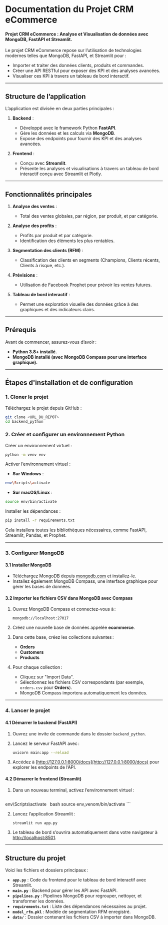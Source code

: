 # Documentation du Projet CRM eCommerce

#### Projet CRM eCommerce : Analyse et Visualisation de données avec MongoDB, FastAPI et Streamlit.

Le projet CRM eCommerce repose sur l’utilisation de technologies modernes telles que MongoDB, FastAPI, et Streamlit pour :

- Importer et traiter des données clients, produits et commandes.
- Créer une API RESTful pour exposer des KPI et des analyses avancées.
- Visualiser ces KPI à travers un tableau de bord interactif.

---

## Structure de l’application

L’application est divisée en deux parties principales :

1. **Backend** :
   - Développé avec le framework Python **FastAPI**.
   - Gère les données et les calculs via **MongoDB**.
   - Expose des endpoints pour fournir des KPI et des analyses avancées.

2. **Frontend** :
   - Conçu avec **Streamlit**.
   - Présente les analyses et visualisations à travers un tableau de bord interactif conçu avec Streamlit et Plotly.

---

## Fonctionnalités principales

1. **Analyse des ventes** :
   - Total des ventes globales, par région, par produit, et par catégorie.

2. **Analyse des profits** :
   - Profits par produit et par catégorie.
   - Identification des éléments les plus rentables.

3. **Segmentation des clients (RFM)** :
   - Classification des clients en segments (Champions, Clients récents, Clients à risque, etc.).

4. **Prévisions** :
   - Utilisation de Facebook Prophet pour prévoir les ventes futures.

5. **Tableau de bord interactif** :
   - Permet une exploration visuelle des données grâce à des graphiques et des indicateurs clairs.

---

## Prérequis

Avant de commencer, assurez-vous d’avoir :

- **Python 3.8+ installé.**
- **MongoDB installé (avec MongoDB Compass pour une interface graphique).**

---

## Étapes d'installation et de configuration

### 1. **Cloner le projet**

Téléchargez le projet depuis GitHub :

```bash
git clone <URL_DU_RÉPÔT>
cd backend_python
```

### 2. **Créer et configurer un environnement Python**

Créer un environnement virtuel :

```bash
python -m venv env
```

Activer l’environnement virtuel :

- **Sur Windows** :

```bash
env\Scripts\activate
```

- **Sur macOS/Linux** :

```bash
source env/bin/activate
```

Installer les dépendances :

```bash
pip install -r requirements.txt
```

Cela installera toutes les bibliothèques nécessaires, comme FastAPI, Streamlit, Pandas, et Prophet.

---

### 3. **Configurer MongoDB**

#### 3.1 Installer MongoDB

- Téléchargez MongoDB depuis [mongodb.com](https://www.mongodb.com/) et installez-le.
- Installez également MongoDB Compass, une interface graphique pour gérer les bases de données.

#### 3.2 Importer les fichiers CSV dans MongoDB avec Compass

1. Ouvrez MongoDB Compass et connectez-vous à :

   ```plaintext
   mongodb://localhost:27017
   ```

2. Créez une nouvelle base de données appelée **ecommerce**.
3. Dans cette base, créez les collections suivantes :

   - **Orders**
   - **Customers**
   - **Products**

4. Pour chaque collection :

   - Cliquez sur "Import Data".
   - Sélectionnez les fichiers CSV correspondants (par exemple, `orders.csv` pour **Orders**).
   - MongoDB Compass importera automatiquement les données.

---

### 4. **Lancer le projet**

#### 4.1 Démarrer le backend (FastAPI)

1. Ouvrez une invite de commande dans le dossier `backend_python`.
2. Lancez le serveur FastAPI avec :

   ```bash
   uvicorn main:app --reload
   ```

3. Accédez à [http://127.0.0.1:8000/docs](http://127.0.0.1:8000/docs) pour explorer les endpoints de l’API.

#### 4.2 Démarrer le frontend (Streamlit)

1. Dans un nouveau terminal, activez l’environnement virtuel :
   
     ```bash
env\Scripts\activate
     ```
     ```bash
source env_venom/bin/activate
     ```

2. Lancez l’application Streamlit :

   ```bash
   streamlit run app.py
   ```

3. Le tableau de bord s’ouvrira automatiquement dans votre navigateur à [http://localhost:8501](http://localhost:8501).

---

## Structure du projet

Voici les fichiers et dossiers principaux :

- **`app.py`** : Code du frontend pour le tableau de bord interactif avec Streamlit.
- **`main.py`** : Backend pour gérer les API avec FastAPI.
- **`pipelines.py`** : Pipelines MongoDB pour regrouper, nettoyer, et transformer les données.
- **`requirements.txt`** : Liste des dépendances nécessaires au projet.
- **`model_rfm.pkl`** : Modèle de segmentation RFM enregistré.
- **`data/`** : Dossier contenant les fichiers CSV à importer dans MongoDB.

